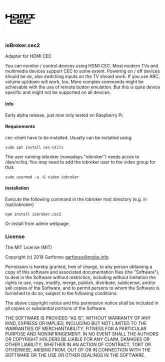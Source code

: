 ![Logo](admin/cec2.png)
### ioBroker.cec2

Adapter for HDMI CEC

You can monitor / control devices using HDMI CEC. Most modern TVs and multimedia devices support CEC to some extent.
Powering on / off devices should be ok, also switching inputs on the TV should work. If you use ARC, volume up/down
will work, too.
More complex commands might be achievable with the use of remote button emulation. But this is quite device specific
and might not be supported on all devices.

#### Info
Early alpha release, just now only tested on Raspberry Pi.

#### Requirements
cec-client have to be installed. Usually can be installed using:
```
sudo apt install cec-utils
```

The user running iobroker (nowadays "iobroker") needs acces to /dev/vchiq. You may need to add the iobroker user to the 
video group for that:
```
sudo usermod -a -G video iobroker
```

#### Installation
Execute the following command in the iobroker root directory (e.g. in /opt/iobroker)
```
npm install iobroker.cec2
```

Or install from admin webpage.

### License
The MIT License (MIT)

Copyright (c) 2018 Garfonso <garfonso@mobo.info>

Permission is hereby granted, free of charge, to any person obtaining a copy
of this software and associated documentation files (the "Software"), to deal
in the Software without restriction, including without limitation the rights
to use, copy, modify, merge, publish, distribute, sublicense, and/or sell
copies of the Software, and to permit persons to whom the Software is
furnished to do so, subject to the following conditions:

The above copyright notice and this permission notice shall be included in
all copies or substantial portions of the Software.

THE SOFTWARE IS PROVIDED "AS IS", WITHOUT WARRANTY OF ANY KIND, EXPRESS OR
IMPLIED, INCLUDING BUT NOT LIMITED TO THE WARRANTIES OF MERCHANTABILITY,
FITNESS FOR A PARTICULAR PURPOSE AND NONINFRINGEMENT. IN NO EVENT SHALL THE
AUTHORS OR COPYRIGHT HOLDERS BE LIABLE FOR ANY CLAIM, DAMAGES OR OTHER
LIABILITY, WHETHER IN AN ACTION OF CONTRACT, TORT OR OTHERWISE, ARISING FROM,
OUT OF OR IN CONNECTION WITH THE SOFTWARE OR THE USE OR OTHER DEALINGS IN
THE SOFTWARE.
